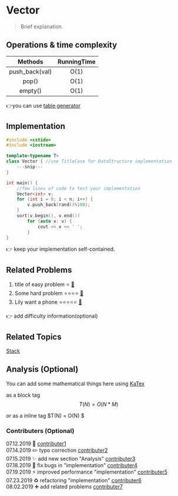 # Vector
> Brief explanation.

## Operations & time complexity

|  Methods  | RunningTime |
|:---------:|:-----------:|
| push_back(val) |     O(1)    |
|   pop()   |     O(1)    |
|  empty()  |     O(1)    |

:point_right:you can use [table generator](https://www.tablesgenerator.com/markdown_tables)  

## Implementation

```cpp
#include <cstido>
#include <iostream>

template<typename T>
class Vector { //use TitleCase for DataStructure implementation
    ---snip---
}

int main() {
    //few lines of code to test your implementation
    Vector<int> v;
    for (int i = 0; i < n; i++) {
        v.push_back(rand()%100);
    }
    sort(v.begin(), v.end())
        for (auto x: v) {
            cout << x << ' ';
        }
}
```
:point_right: keep your implementation self-contained.

## Related Problems
1. title of easy problem :star: [:link:](https://codeforces.com/problemset/problem/1199/A)
2. Some hard problem :star::star::star::star: [:link:](https://codeforces.com)
3. Lily want a phone :star::star::star::star::star: [:link:](https://codeforces.com)


:point_right: add difficulty information(optional)

## Related Topics
[Stack](https://icpc.ninja)

## Analysis (Optional)
You can add some mathematical things here using [KaTex](https://katex.org/docs/supported.html)

as a block tag
$$
    T(N) = O(N*M)
$$

or as a inline tag $T(N) = O(N) $

### Contributers (Optional)
07.12.2019 :tada: [contributer1](https://github.com/jchrys)  
07.14.2019 :pencil2: typo correction [contributer2](https://github.com/jchrys)  
07.15.2019 :sparkles: add new section "Analysis" [contributer3](https://github.com/jchrys)   
07.18.2019 :bug: fix bugs in  "implementation" [contributer4](https://github.com/jchrys)   
07.19.2019 :zap: improved performance "implementation" [contributer5](https://github.com/jchrys)   
07.23.2019 :recycle: refactoring "implementation" [contributer6](https://github.com/jchrys)   
08.02.2019 :heavy_plus_sign: add related problems [contributer7](https://github.com/jchrys)
